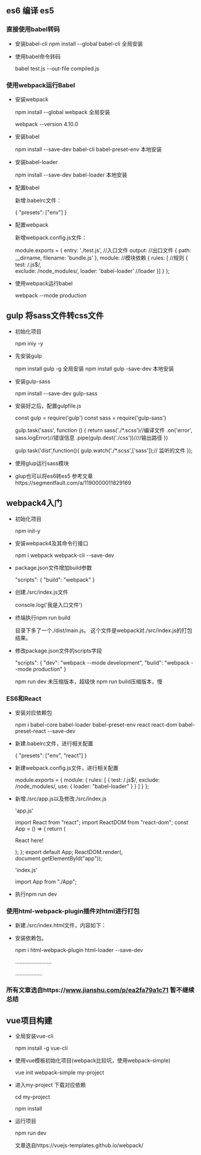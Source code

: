 ## es6 编译 es5


### 直接使用babel转码

- 安装babel-cli
	 npm install --global babel-cli 全局安装

- 使用babel命令转码

	babel test.js --out-file compiled.js


### 使用webpack运行Babel

- 安装webpack

	npm install --global webpack 全局安装

	webpack --version
	4.10.0

- 安装babel

	npm install --save-dev babel-cli babel-preset-env  本地安装

- 安装babel-loader

	npm install --save-dev babel-loader 本地安装

- 配置babel
	
	新增.babelrc文件：

	{
	    "presets": ["env"]
	}

- 配置webpack

	新增webpack.config.js文件：

	module.exports = {
	    entry: './test.js',						//入口文件
	    output:	//出口文件
	    {
	        path: __dirname,
	        filename: 'bundle.js'
	    },
	    module: //模块依赖
	    {
	        rules: [ 							//规则
	        {
	            test: /\.js$/,	
	            exclude: /node_modules/,
	            loader: 'babel-loader'			//loader
	        }]
	    }
	};

- 使用webpack运行babel

	webpack --mode production




## gulp 将sass文件转css文件

- 初始化项目

	npm iniy -y

- 先安装gulp

	npm install gulp -g	全局安装
	npm install gulp -save-dev	本地安装


- 安装gulp-sass

	npm install --save-dev gulp-sass

- 安装好之后，配置gulpfile.js

	const gulp = require('gulp')
	const sass = require('gulp-sass')

	gulp.task('sass', function () {
	    return sass('./*.scss')//编译文件
	    .on('error', sass.logError)//错误信息
	    .pipe(gulp.dest('./css'))////输出路径
	})

	gulp.task('dist',function(){
	   gulp.watch('./*.scss',['sass']);// 监听的文件
	});

- 使用glup运行sass模块

* glup也可以将es6转es5	参考文章https://segmentfault.com/a/1190000011829169

## webpack4入门


- 初始化项目

	npm init-y

- 安装webpack4及其命令行接口

	npm i webpack webpack-cli --save-dev

- package.json文件增加build参数

	"scripts": {
	  "build": "webpack"
	}
- 创建./src/index.js文件

	console.log('我是入口文件')

- 终端执行npm run build

	目录下多了一个./dist/main.js。
	这个文件是webpack对./src/index.js的打包结果。

- 修改package.json文件的scripts字段

	"scripts": {
	  "dev": "webpack --mode development",
	  "build": "webpack --mode production"
	}

	npm run dev 未压缩版本，超级快 npm run build压缩版本，慢

### ES6和React

- 安装对应依赖包
	
	npm i babel-core babel-loader babel-preset-env react react-dom babel-preset-react --save-dev	
- 新建.babelrc文件，进行相关配置

	{
	  "presets": ["env", "react"]
	}

- 新建webpack.config.js文件，进行相关配置

	module.exports = {
	  module: {
	    rules: [
	      {
	        test: /\.js$/,
	        exclude: /node_modules/,
	        use: {
	          loader: "babel-loader"
	        }
	      }
	    ]
	  }
	};

- 新增./src/app.js以及修改./src/index.js
	
	'app.js'

	import React from "react";
	import ReactDOM from "react-dom";
	const App = () => {
	  return (
	    <div>
	      <p>React here!</p>
	    </div>
	  );
	};
	export default App;
	ReactDOM.render(<App />, document.getElementById("app"));

	'index.js'

	import App from "./App";

- 执行npm run dev

### 使用html-webpack-plugin插件对html进行打包

- 新建./src/index.html文件，内容如下：

	<!DOCTYPE html>
	<html lang="en">
	<head>
	    <meta charset="utf-8">
	    <title>webpack4入门</title>
	</head>
	<body>
	    <div id="app">
	    </div>
	</body>
	</html>

- 安装依赖包。

	npm i html-webpack-plugin html-loader --save-dev

	........................

	..................

### 所有文章选自https://www.jianshu.com/p/ea2fa79a1c71 暂不继续总结




## vue项目构建

- 全局安装vue-cli

	npm install -g vue-cli

- 使用vue模板初始化项目(webpack比较坑，使用webpack-simple)

	vue init webpack-simple my-project

- 进入my-project 下载对应依赖

	cd my-project

	npm install

- 运行项目

	npm run dev

	文章选自https://vuejs-templates.github.io/webpack/